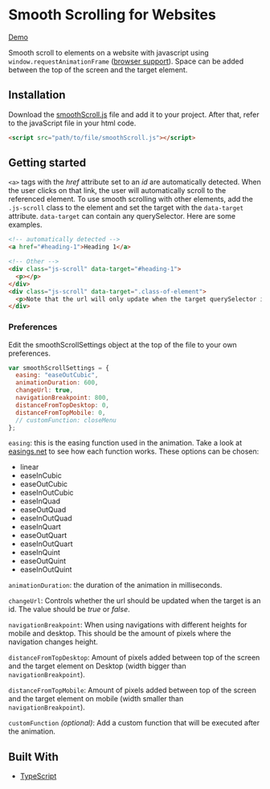 # Smooth Scrolling for Websites
[Demo](https://wesselvanree.github.io/smooth-scrolling/)

Smooth scroll to elements on a website with javascript using `window.requestAnimationFrame` ([browser support](https://caniuse.com/#feat=requestanimationframe)). Space can be added between the top of the screen and the target element.

## Installation
Download the [smoothScroll.js](https://raw.githubusercontent.com/wesselvanree/smooth-scrolling/master/dist/smoothScroll.js) file and add it to your project. After that, refer to the javaScript file in your html code.

```html
<script src="path/to/file/smoothScroll.js"></script>
```

## Getting started

`<a>` tags with the *href* attribute set to an *id* are automatically detected. When the user clicks on that link, the user will automatically scroll to the referenced element. To use smooth scrolling with other elements, add the `.js-scroll` class to the element and set the target with the `data-target` attribute. `data-target` can contain any querySelector. Here are some examples.
```html
<!-- automatically detected -->
<a href="#heading-1">Heading 1</a>

<!-- Other -->
<div class="js-scroll" data-target="#heading-1">
  <p></p>
</div>
<div class="js-scroll" data-target=".class-of-element">
  <p>Note that the url will only update when the target querySelector is an id</p>
</div>
```

### Preferences

Edit the smoothScrollSettings object at the top of the file to your own preferences.

```js
var smoothScrollSettings = {
  easing: "easeOutCubic",
  animationDuration: 600,
  changeUrl: true,
  navigationBreakpoint: 800,
  distanceFromTopDesktop: 0,
  distanceFromTopMobile: 0,
  // customFunction: closeMenu
};
```

`easing`: this is the easing function used in the animation. Take a look at  [easings.net](https://easings.net/) to see how each function works. These options can be chosen:
- linear
- easeInCubic
- easeOutCubic
- easeInOutCubic
- easeInQuad
- easeOutQuad
- easeInOutQuad
- easeInQuart
- easeOutQuart
- easeInOutQuart
- easeInQuint
- easeOutQuint
- easeInOutQuint

`animationDuration`: the duration of the animation in milliseconds.

`changeUrl`: Controls whether the url should be updated when the target is an id. The value should be *true* or *false*.

`navigationBreakpoint`: When using navigations with different heights for mobile and desktop. This should be the amount of pixels where the navigation changes height.

`distanceFromTopDesktop`: Amount of pixels added between top of the screen and the target element on Desktop (width bigger than `navigationBreakpoint`).

`distanceFromTopMobile`: Amount of pixels added between top of the screen and the target element on mobile (width smaller than `navigationBreakpoint`).

`customFunction` *(optional)*: Add a custom function that will be executed after the animation.

## Built With

- [TypeScript](https://www.typescriptlang.org/docs/)

<!-- ## Contributing

Please read [CONTRIBUTING.md]() for details on our code of conduct, and the process for submitting pull requests to us. -->

<!-- ## Versioning

We use [SemVer](http://semver.org/) for versioning. For the versions available, see the [tags on this repository](https://github.com/your/project/tags).
 -->

<!-- ## License

This project is licensed under the MIT License - see the [LICENSE.md](LICENSE.md) file for details -->

<!-- ## Acknowledgments

- Hat tip to anyone whose code was used
- Inspiration
- etc
 -->
